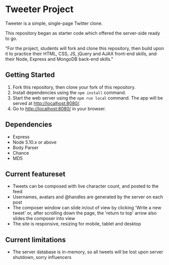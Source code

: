# Tweeter Project

Tweeter is a simple, single-page Twitter clone.

This repository began as starter code which offered the server-side ready to go. 

"For the project, students will fork and clone this repository, then build upon it to practice their HTML, CSS, JS, jQuery and AJAX front-end skills, and their Node, Express and MongoDB back-end skills."



## Getting Started

1. Fork this repository, then clone your fork of this repository.
2. Install dependencies using the `npm install` command.
3. Start the web server using the `npm run local` command. The app will be served at <http://localhost:8080/>.
4. Go to <http://localhost:8080/> in your browser.

## Dependencies

- Express
- Node 5.10.x or above
- Body Parser
- Chance
- MD5

## Current featureset
- Tweets can be composed with live character count, and posted to the feed
- Usernames, avatars and @handles are generated by the server on each post
- The composer window can slide in/out of view by clicking 'Write a new tweet' or, after scrolling down the page, the 'return to top' arrow also slides the composer into view
- The site is responsive, resizing for mobile, tablet and desktop

## Current limitations
- The server database is in-memory, so all tweets will be lost upon server shutdown, sorry influencers